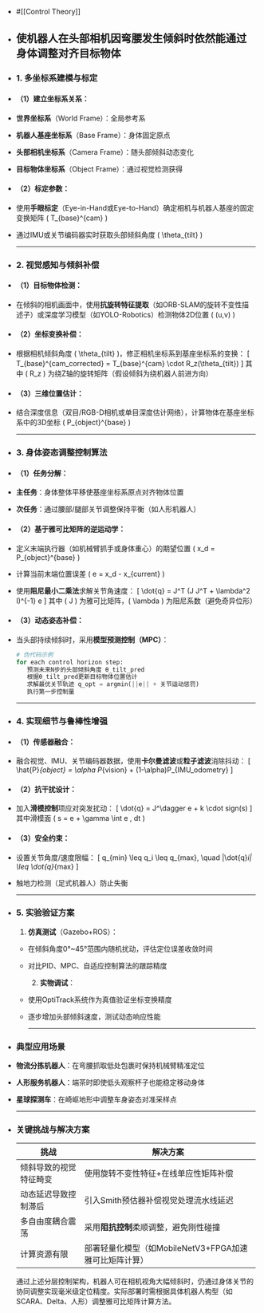 - #[[Control Theory]]
- ## 使机器人在头部相机因弯腰发生倾斜时依然能通过身体调整对齐目标物体
- ### **1. 多坐标系建模与标定**
- #### （1）建立坐标系关系：
- **世界坐标系**（World Frame）：全局参考系
- **机器人基座坐标系**（Base Frame）：身体固定原点
- **头部相机坐标系**（Camera Frame）：随头部倾斜动态变化
- **目标物体坐标系**（Object Frame）：通过视觉检测获得
- #### （2）标定参数：
- 使用**手眼标定**（Eye-in-Hand或Eye-to-Hand）确定相机与机器人基座的固定变换矩阵 \( T_{base}^{cam} \)
- 通过IMU或关节编码器实时获取头部倾斜角度 \( \theta_{tilt} \)
  
  ---
- ### **2. 视觉感知与倾斜补偿**
- #### （1）目标物体检测：
- 在倾斜的相机画面中，使用**抗旋转特征提取**（如ORB-SLAM的旋转不变性描述子）或深度学习模型（如YOLO-Robotics）检测物体2D位置 \( (u,v) \)
- #### （2）坐标变换补偿：
- 根据相机倾斜角度 \( \theta_{tilt} \)，修正相机坐标系到基座坐标系的变换：
  \[
  T_{base}^{cam\_corrected} = T_{base}^{cam} \cdot R_z(\theta_{tilt})
  \]
  其中 \( R_z \) 为绕Z轴的旋转矩阵（假设倾斜为绕机器人前进方向）
- #### （3）三维位置估计：
- 结合深度信息（双目/RGB-D相机或单目深度估计网络），计算物体在基座坐标系中的3D坐标 \( P_{object}^{base} \)
  
  ---
- ### **3. 身体姿态调整控制算法**
- #### （1）任务分解：
- **主任务**：身体整体平移使基座坐标系原点对齐物体位置
- **次任务**：通过腰部/腿部关节调整保持平衡（如人形机器人）
- #### （2）基于雅可比矩阵的逆运动学：
- 定义末端执行器（如机械臂抓手或身体重心）的期望位置 \( x_d = P_{object}^{base} \)
- 计算当前末端位置误差 \( e = x_d - x_{current} \)
- 使用**阻尼最小二乘法**求解关节角速度：
  \[
  \dot{q} = J^T (J J^T + \lambda^2 I)^{-1} e
  \]
  其中 \( J \) 为雅可比矩阵，\( \lambda \) 为阻尼系数（避免奇异位形）
- #### （3）动态姿态补偿：
- 当头部持续倾斜时，采用**模型预测控制（MPC）**：
  ```python
  # 伪代码示例
  for each control horizon step:
     预测未来N步的头部倾斜角度 θ_tilt_pred
     根据θ_tilt_pred更新目标物体位置估计
     求解最优关节轨迹 q_opt = argmin(||e|| + 关节运动惩罚)
     执行第一步控制量
  ```
  
  ---
- ### **4. 实现细节与鲁棒性增强**
- #### （1）传感器融合：
- 融合视觉、IMU、关节编码器数据，使用**卡尔曼滤波**或**粒子滤波**消除抖动：
  \[
  \hat{P}_{object} = \alpha P_{vision} + (1-\alpha)P_{IMU\_odometry}
  \]
- #### （2）抗干扰设计：
- 加入**滑模控制**项应对突发扰动：
  \[
  \dot{q} = J^\dagger e + k \cdot sign(s)
  \]
  其中滑模面 \( s = e + \gamma \int e \, dt \)
- #### （3）安全约束：
- 设置关节角度/速度限幅：
  \[
  q_{min} \leq q_i \leq q_{max}, \quad |\dot{q}_i| \leq \dot{q}_{max}
  \]
- 触地力检测（足式机器人）防止失衡
  
  ---
- ### **5. 实验验证方案**
  1. **仿真测试**（Gazebo+ROS）：
	- 在倾斜角度0°~45°范围内随机扰动，评估定位误差收敛时间
	- 对比PID、MPC、自适应控制算法的跟踪精度
	  
	  2. **实物调试**：
	- 使用OptiTrack系统作为真值验证坐标变换精度
	- 逐步增加头部倾斜速度，测试动态响应性能
	  
	  ---
- ### **典型应用场景**
- **物流分拣机器人**：在弯腰抓取低处包裹时保持机械臂精准定位
- **人形服务机器人**：端茶时即使低头观察杯子也能稳定移动身体
- **星球探测车**：在崎岖地形中调整车身姿态对准采样点
  
  ---
- ### **关键挑战与解决方案**
  | 挑战                     | 解决方案                                                                 |
  |--------------------------|--------------------------------------------------------------------------|
  | 倾斜导致的视觉特征畸变   | 使用旋转不变性特征+在线单应性矩阵补偿                                    |
  | 动态延迟导致控制滞后     | 引入Smith预估器补偿视觉处理流水线延迟                                    |
  | 多自由度耦合震荡         | 采用**阻抗控制**柔顺调整，避免刚性碰撞                                   |
  | 计算资源有限             | 部署轻量化模型（如MobileNetV3+FPGA加速雅可比矩阵计算）                   |
  
  通过上述分层控制架构，机器人可在相机视角大幅倾斜时，仍通过身体关节的协同调整实现毫米级定位精度。实际部署时需根据具体机器人构型（如SCARA、Delta、人形）调整雅可比矩阵计算方法。